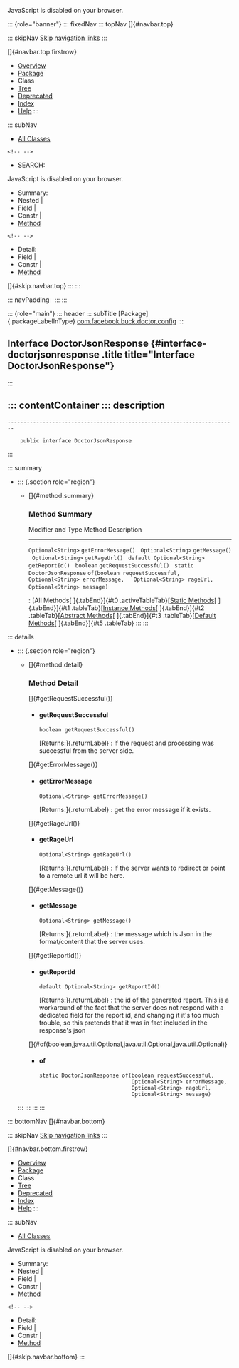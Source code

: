 <div>

JavaScript is disabled on your browser.

</div>

::: {role="banner"}
::: fixedNav
::: topNav
[]{#navbar.top}

::: skipNav
[Skip navigation links](#skip.navbar.top "Skip navigation links")
:::

[]{#navbar.top.firstrow}

-   [Overview](../../../../../index.html)
-   [Package](package-summary.html)
-   Class
-   [Tree](package-tree.html)
-   [Deprecated](../../../../../deprecated-list.html)
-   [Index](../../../../../index-all.html)
-   [Help](../../../../../help-doc.html)
:::

::: subNav
-   [All Classes](../../../../../allclasses.html)

```{=html}
<!-- -->
```
-   SEARCH:

<div>

<div>

JavaScript is disabled on your browser.

</div>

</div>

<div>

-   Summary: 
-   Nested \| 
-   Field \| 
-   Constr \| 
-   [Method](#method.summary)

```{=html}
<!-- -->
```
-   Detail: 
-   Field \| 
-   Constr \| 
-   [Method](#method.detail)

</div>

[]{#skip.navbar.top}
:::
:::

::: navPadding
 
:::
:::

::: {role="main"}
::: header
::: subTitle
[Package]{.packageLabelInType} [com.facebook.buck.doctor.config](package-summary.html)
:::

## Interface DoctorJsonResponse {#interface-doctorjsonresponse .title title="Interface DoctorJsonResponse"}
:::

::: contentContainer
::: description
-   

    ------------------------------------------------------------------------

        public interface DoctorJsonResponse
:::

::: summary
-   ::: {.section role="region"}
    -   []{#method.summary}

        ### Method Summary

          Modifier and Type             Method                                                                                                                     Description
          ----------------------------- -------------------------------------------------------------------------------------------------------------------------- -------------
          `Optional<String>`            `getErrorMessage()`                                                                                                         
          `Optional<String>`            `getMessage()`                                                                                                              
          `Optional<String>`            `getRageUrl()`                                                                                                              
          `default Optional<String>`    `getReportId()`                                                                                                             
          `boolean`                     `getRequestSuccessful()`                                                                                                    
          `static DoctorJsonResponse`   `of​(boolean requestSuccessful,   Optional<String> errorMessage,   Optional<String> rageUrl,   Optional<String> message)`    

          : [All Methods[ ]{.tabEnd}]{#t0 .activeTableTab}[[Static
          Methods](javascript:show(1);)[ ]{.tabEnd}]{#t1
          .tableTab}[[Instance
          Methods](javascript:show(2);)[ ]{.tabEnd}]{#t2
          .tableTab}[[Abstract
          Methods](javascript:show(4);)[ ]{.tabEnd}]{#t3
          .tableTab}[[Default
          Methods](javascript:show(16);)[ ]{.tabEnd}]{#t5 .tableTab}
    :::
:::

::: details
-   ::: {.section role="region"}
    -   []{#method.detail}

        ### Method Detail

        []{#getRequestSuccessful()}

        -   #### getRequestSuccessful

            ``` methodSignature
            boolean getRequestSuccessful()
            ```

            [Returns:]{.returnLabel}
            :   if the request and processing was successful from the
                server side.

        []{#getErrorMessage()}

        -   #### getErrorMessage

            ``` methodSignature
            Optional<String> getErrorMessage()
            ```

            [Returns:]{.returnLabel}
            :   get the error message if it exists.

        []{#getRageUrl()}

        -   #### getRageUrl

            ``` methodSignature
            Optional<String> getRageUrl()
            ```

            [Returns:]{.returnLabel}
            :   if the server wants to redirect or point to a remote url
                it will be here.

        []{#getMessage()}

        -   #### getMessage

            ``` methodSignature
            Optional<String> getMessage()
            ```

            [Returns:]{.returnLabel}
            :   the message which is Json in the format/content that the
                server uses.

        []{#getReportId()}

        -   #### getReportId

            ``` methodSignature
            default Optional<String> getReportId()
            ```

            [Returns:]{.returnLabel}
            :   the id of the generated report. This is a workaround of
                the fact that the server does not respond with a
                dedicated field for the report id, and changing it it\'s
                too much trouble, so this pretends that it was in fact
                included in the response\'s json

        []{#of(boolean,java.util.Optional,java.util.Optional,java.util.Optional)}

        -   #### of

            ``` methodSignature
            static DoctorJsonResponse of​(boolean requestSuccessful,
                                         Optional<String> errorMessage,
                                         Optional<String> rageUrl,
                                         Optional<String> message)
            ```
    :::
:::
:::
:::

::: bottomNav
[]{#navbar.bottom}

::: skipNav
[Skip navigation links](#skip.navbar.bottom "Skip navigation links")
:::

[]{#navbar.bottom.firstrow}

-   [Overview](../../../../../index.html)
-   [Package](package-summary.html)
-   Class
-   [Tree](package-tree.html)
-   [Deprecated](../../../../../deprecated-list.html)
-   [Index](../../../../../index-all.html)
-   [Help](../../../../../help-doc.html)
:::

::: subNav
-   [All Classes](../../../../../allclasses.html)

<div>

<div>

JavaScript is disabled on your browser.

</div>

</div>

<div>

-   Summary: 
-   Nested \| 
-   Field \| 
-   Constr \| 
-   [Method](#method.summary)

```{=html}
<!-- -->
```
-   Detail: 
-   Field \| 
-   Constr \| 
-   [Method](#method.detail)

</div>

[]{#skip.navbar.bottom}
:::
